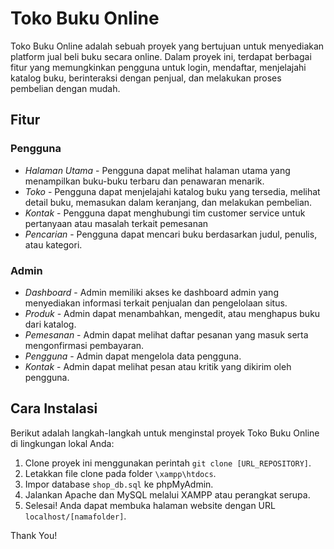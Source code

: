 # Toko Buku Online

Toko Buku Online adalah sebuah proyek yang bertujuan untuk menyediakan platform jual beli buku secara online. Dalam proyek ini, terdapat berbagai fitur yang memungkinkan pengguna untuk login, mendaftar, menjelajahi katalog buku, berinteraksi dengan penjual, dan melakukan proses pembelian dengan mudah. 

## Fitur

### Pengguna

- *Halaman Utama* - Pengguna dapat melihat halaman utama yang menampilkan buku-buku terbaru dan penawaran menarik.
- *Toko* - Pengguna dapat menjelajahi katalog buku yang tersedia, melihat detail buku, memasukan dalam keranjang, dan melakukan pembelian.
- *Kontak* - Pengguna dapat menghubungi tim customer service untuk pertanyaan atau masalah terkait pemesanan
- *Pencarian* - Pengguna dapat mencari buku berdasarkan judul, penulis, atau kategori.

### Admin

- *Dashboard* - Admin memiliki akses ke dashboard admin yang menyediakan informasi terkait penjualan dan pengelolaan situs.
- *Produk* - Admin dapat menambahkan, mengedit, atau menghapus buku dari katalog.
- *Pemesanan* - Admin dapat melihat daftar pesanan yang masuk serta mengonfirmasi pembayaran.
- *Pengguna* - Admin dapat mengelola data pengguna.
- *Kontak* - Admin dapat melihat pesan atau kritik yang dikirim oleh pengguna.

## Cara Instalasi

Berikut adalah langkah-langkah untuk menginstal proyek Toko Buku Online di lingkungan lokal Anda:

1. Clone proyek ini menggunakan perintah `git clone [URL_REPOSITORY]`.
2. Letakkan file clone pada folder `\xampp\htdocs`.
3. Impor database `shop_db.sql` ke phpMyAdmin.
4. Jalankan Apache dan MySQL melalui XAMPP atau perangkat serupa.
5. Selesai! Anda dapat membuka halaman website dengan URL `localhost/[namafolder]`.

Thank You!
 
